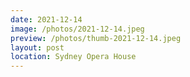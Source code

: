 ```yaml
---
date: 2021-12-14
image: /photos/2021-12-14.jpeg
preview: /photos/thumb-2021-12-14.jpeg
layout: post
location: Sydney Opera House
---
```



